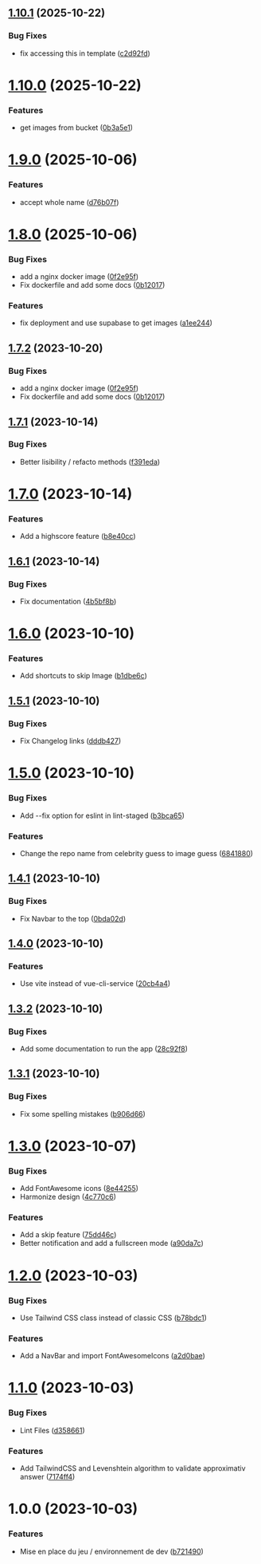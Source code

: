 ## [1.10.1](https://github.com/TheoLaperrouse/ImageGuess/compare/v1.10.0...v1.10.1) (2025-10-22)


### Bug Fixes

* fix accessing this in template ([c2d92fd](https://github.com/TheoLaperrouse/ImageGuess/commit/c2d92fd47d3dc8bd415814a6eec239abf0101853))

# [1.10.0](https://github.com/TheoLaperrouse/ImageGuess/compare/v1.9.0...v1.10.0) (2025-10-22)


### Features

* get images from bucket ([0b3a5e1](https://github.com/TheoLaperrouse/ImageGuess/commit/0b3a5e157c2db4db076c984cb9996bbc83157fb1))

# [1.9.0](https://github.com/TheoLaperrouse/ImageGuess/compare/v1.8.0...v1.9.0) (2025-10-06)


### Features

* accept whole name ([d76b07f](https://github.com/TheoLaperrouse/ImageGuess/commit/d76b07fd6697f9a503728812f3e73fe4fdc8f9df))

# [1.8.0](https://github.com/TheoLaperrouse/ImageGuess/compare/v1.7.1...v1.8.0) (2025-10-06)


### Bug Fixes

* add a nginx docker image ([0f2e95f](https://github.com/TheoLaperrouse/ImageGuess/commit/0f2e95f954d9bccba7ce4998475dc41dedb5c600))
* Fix dockerfile and add some docs ([0b12017](https://github.com/TheoLaperrouse/ImageGuess/commit/0b12017368224d24b7eeffcafbed86464a5778cb))


### Features

* fix deployment and use supabase to get images ([a1ee244](https://github.com/TheoLaperrouse/ImageGuess/commit/a1ee244fe2d615566eea93d28a4e57c6e095ec1a))

## [1.7.2](https://github.com/TheoLaperrouse/ImageGuess/compare/v1.7.1...v1.7.2) (2023-10-20)


### Bug Fixes

* add a nginx docker image ([0f2e95f](https://github.com/TheoLaperrouse/ImageGuess/commit/0f2e95f954d9bccba7ce4998475dc41dedb5c600))
* Fix dockerfile and add some docs ([0b12017](https://github.com/TheoLaperrouse/ImageGuess/commit/0b12017368224d24b7eeffcafbed86464a5778cb))

## [1.7.1](https://github.com/TheoLaperrouse/ImageGuess/compare/v1.7.0...v1.7.1) (2023-10-14)


### Bug Fixes

* Better lisibility / refacto methods ([f391eda](https://github.com/TheoLaperrouse/ImageGuess/commit/f391edaec9599b76211f7fcadeec83508c023f14))

# [1.7.0](https://github.com/TheoLaperrouse/ImageGuess/compare/v1.6.1...v1.7.0) (2023-10-14)


### Features

* Add a highscore feature ([b8e40cc](https://github.com/TheoLaperrouse/ImageGuess/commit/b8e40cc9296bf8ea04878f7445f93cface1de61f))

## [1.6.1](https://github.com/TheoLaperrouse/ImageGuess/compare/v1.6.0...v1.6.1) (2023-10-14)


### Bug Fixes

* Fix documentation ([4b5bf8b](https://github.com/TheoLaperrouse/ImageGuess/commit/4b5bf8be6f234f3c8622cf1e7dd55c8d972895d8))

# [1.6.0](https://github.com/TheoLaperrouse/ImageGuess/compare/v1.5.1...v1.6.0) (2023-10-10)


### Features

* Add shortcuts to skip Image ([b1dbe6c](https://github.com/TheoLaperrouse/ImageGuess/commit/b1dbe6c41ebb1fee8eafebed9c7c1315696d3169))

## [1.5.1](https://github.com/TheoLaperrouse/ImageGuess/compare/v1.5.0...v1.5.1) (2023-10-10)


### Bug Fixes

* Fix Changelog links ([dddb427](https://github.com/TheoLaperrouse/ImageGuess/commit/dddb427acc3a603fdc06c4155fe4caf998b3255c))

# [1.5.0](https://github.com/TheoLaperrouse/ImageGuess/compare/v1.4.1...v1.5.0) (2023-10-10)


### Bug Fixes

* Add --fix option for eslint in lint-staged ([b3bca65](https://github.com/TheoLaperrouse/ImageGuess/commit/b3bca656d0b172d8bbb47299f8984754186933ef))


### Features

* Change the repo name from celebrity guess to image guess ([6841880](https://github.com/TheoLaperrouse/ImageGuess/commit/6841880ac699987681a413db799a9d6ecc131f3f))

## [1.4.1](https://github.com/TheoLaperrouse/ImageGuess/compare/v1.4.0...v1.4.1) (2023-10-10)

### Bug Fixes

* Fix Navbar to the top ([0bda02d](https://github.com/TheoLaperrouse/ImageGuess/commit/0bda02de1054e5cfc8dcffbfa4c064d69d33802d))

## [1.4.0](https://github.com/TheoLaperrouse/ImageGuess/compare/v1.3.2...v1.4.0) (2023-10-10)

### Features

* Use vite instead of vue-cli-service ([20cb4a4](https://github.com/TheoLaperrouse/ImageGuess/commit/20cb4a499a5cd915d5e69f28709a74b2fc1a89a6))

## [1.3.2](https://github.com/TheoLaperrouse/ImageGuess/compare/v1.3.1...v1.3.2) (2023-10-10)


### Bug Fixes

* Add some documentation to run the app ([28c92f8](https://github.com/TheoLaperrouse/ImageGuess/commit/28c92f81f75795d909f98ca023d01df8fcf1fb45))

## [1.3.1](https://github.com/TheoLaperrouse/ImageGuess/compare/v1.3.0...v1.3.1) (2023-10-10)


### Bug Fixes

* Fix some spelling mistakes ([b906d66](https://github.com/TheoLaperrouse/ImageGuess/commit/b906d66e5d6f31f77345cca0bef1d15408d34d42))

# [1.3.0](https://github.com/TheoLaperrouse/ImageGuess/compare/v1.2.0...v1.3.0) (2023-10-07)


### Bug Fixes

* Add FontAwesome icons ([8e44255](https://github.com/TheoLaperrouse/ImageGuess/commit/8e44255f63869e95350572c0fd1866180a395e3f))
* Harmonize design ([4c770c6](https://github.com/TheoLaperrouse/ImageGuess/commit/4c770c6adfece6c9d1e84f5e0d7eec403e97b997))


### Features

* Add a skip feature ([75dd46c](https://github.com/TheoLaperrouse/ImageGuess/commit/75dd46cbd2384039c56e8781303741072e07323f))
* Better notification and add a fullscreen mode ([a90da7c](https://github.com/TheoLaperrouse/ImageGuess/commit/a90da7c158f302c6f938386669edf8053f73ef40))

# [1.2.0](https://github.com/TheoLaperrouse/ImageGuess/compare/v1.1.0...v1.2.0) (2023-10-03)


### Bug Fixes

* Use Tailwind CSS class instead of classic CSS ([b78bdc1](https://github.com/TheoLaperrouse/ImageGuess/commit/b78bdc1b5f3e77e13f69e56f21ccce5385eb2f0e))


### Features

* Add a NavBar and import FontAwesomeIcons ([a2d0bae](https://github.com/TheoLaperrouse/ImageGuess/commit/a2d0bae16bfca7c7508e89440fefcbb7f06fef6b))

# [1.1.0](https://github.com/TheoLaperrouse/ImageGuess/compare/v1.0.0...v1.1.0) (2023-10-03)


### Bug Fixes

* Lint Files ([d358661](https://github.com/TheoLaperrouse/ImageGuess/commit/d358661ae3fb0b419fc3940869403b9cddd711f4))


### Features

* Add TailwindCSS and Levenshtein algorithm to validate approximativ answer ([7174ff4](https://github.com/TheoLaperrouse/ImageGuess/commit/7174ff4fcfc623f8cbbc24d36acc833472dc316d))

# 1.0.0 (2023-10-03)


### Features

* Mise en place du jeu / environnement de dev ([b721490](https://github.com/TheoLaperrouse/ImageGuess/commit/b7214904bfe979595f73973929f033a17be7678f))
